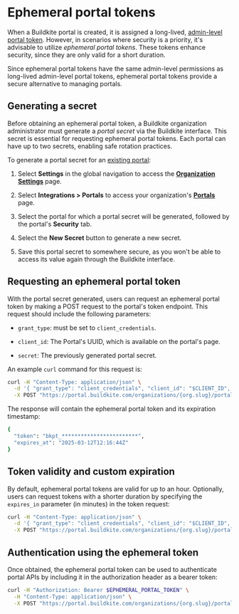 # Ephemeral portal tokens

When a Buildkite portal is created, it is assigned a long-lived, [admin-level portal token](/docs/apis/portals#getting-started). However, in scenarios where security is a priority, it's advisable to utilize _ephemeral portal tokens_. These tokens enhance security, since they are only valid for a short duration.

Since ephemeral portal tokens have the same admin-level permissions as long-lived admin-level portal tokens, ephemeral portal tokens provide a secure alternative to managing portals.

## Generating a secret

Before obtaining an ephemeral portal token, a Buildkite organization administrator must generate a _portal secret_ via the Buildkite interface. This secret is essential for requesting ephemeral portal tokens. Each portal can have up to two secrets, enabling safe rotation practices.

To generate a portal secret for an [existing portal](/docs/apis/portals#getting-started):

1. Select **Settings** in the global navigation to access the [**Organization Settings**](https://buildkite.com/organizations/~/settings) page.

1. Select **Integrations > Portals** to access your organization's [**Portals**](https://buildkite.com/organizations/~/portals) page.

1. Select the portal for which a portal secret will be generated, followed by the portal's **Security** tab.

1. Select the **New Secret** button to generate a new secret.

1. Save this portal secret to somewhere secure, as you won't be able to access its value again through the Buildkite interface.

## Requesting an ephemeral portal token

With the portal secret generated, users can request an ephemeral portal token by making a POST request to the portal's token endpoint. This request should include the following parameters:

- `grant_type`: must be set to `client_credentials`.

- `client_id`: The Portal's UUID, which is available on the portal's page.

- `secret`: The previously generated portal secret.

An example `curl` command for this request is:

```bash
curl -H "Content-Type: application/json" \
  -d '{ "grant_type": "client_credentials", "client_id": "$CLIENT_ID", "secret": "$SECRET" }' \
  -X POST "https://portal.buildkite.com/organizations/{org.slug}/portals/{portal.slug}/tokens"
```

The response will contain the ephemeral portal token and its expiration timestamp:

```bash
{
  "token": "bkpt_************************",
  "expires_at": "2025-03-12T12:16:44Z"
}
```

## Token validity and custom expiration

By default, ephemeral portal tokens are valid for up to an hour. Optionally, users can request tokens with a shorter duration by specifying the `expires_in` parameter (in minutes) in the token request:

```bash
curl -H "Content-Type: application/json" \
  -d '{ "grant_type": "client_credentials", "client_id": "$CLIENT_ID", "secret": "$SECRET", "expires_in": $MINUTES }' \
  -X POST "https://portal.buildkite.com/organizations/{org.slug}/portals/{portal.slug}/tokens"
```

## Authentication using the ephemeral token

Once obtained, the ephemeral portal token can be used to authenticate portal APIs by including it in the authorization header as a bearer token:

```bash
curl -H "Authorization: Bearer $EPHEMERAL_PORTAL_TOKEN" \
  -H "Content-Type: application/json" \
  -X POST "https://portal.buildkite.com/organizations/{org.slug}/portals/{portal.slug}"
```
